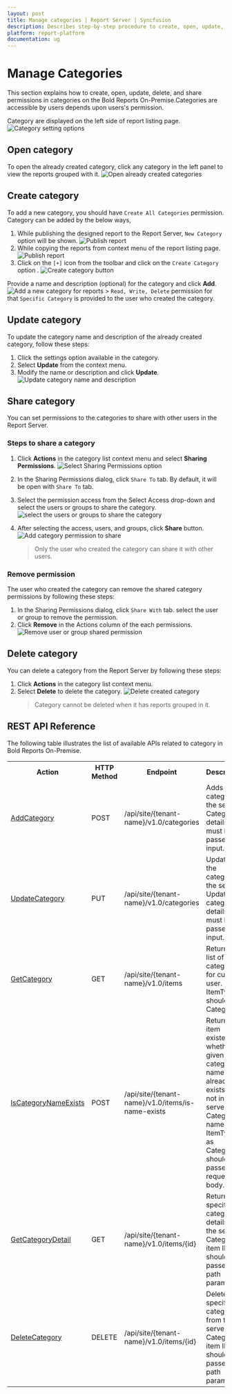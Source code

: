 ```yaml
---
layout: post
title: Manage categories | Report Server | Syncfusion
description: Describes step-by-step procedure to create, open, update, delete, and manage categories in the Bold Reports On-Premise.
platform: report-platform
documentation: ug
---
```


# Manage Categories

This section explains how to create, open, update, delete, and share permissions in categories on the Bold Reports On-Premise.Categories are accessible by users depends upon users's permission.

Category are displayed on the left side of report listing page.
![Category setting options](/static/assets/on-premise/images/manage-categories/category-setting-options.png)

## Open category

To open the already created category, click any category in the left panel to view the reports grouped with it.
![Open already created categories](/static/assets/on-premise/images/manage-categories/open-category.png)

## Create category

To add a new category, you should have `Create All Categories` permission.
Category can be added by the below ways,

1. While publishing the designed report to the Report Server, `New Category` option will be shown.
   ![Publish report](/static/assets/on-premise/images/manage-categories/publish-report.png)
2. While copying the reports from context menu of the report listing page.
    ![Publish report](/static/assets/on-premise/images/manage-categories/create-category.png)
3. Click on the `[+]` icon from the toolbar and click on the `Create Category` option .
    ![Create category button](/static/assets/on-premise/images/manage-categories/create-category-button.png)

Provide a name and description (optional) for the category and click **Add**.
    ![Add a new category for reports](/static/assets/on-premise/images/manage-categories/add-category.png)
    > `Read, Write, Delete` permission for that `Specific Category` is provided to the user who created the category.

## Update category

To update the category name and description of the already created category, follow these steps:

1. Click the settings option available in the category.
2. Select **Update** from the context menu.
3. Modify the name or description and click **Update**.
![Update category name and description](/static/assets/on-premise/images/manage-categories/update-category.png)

## Share category

You can set permissions to the categories to share with other users in the Report Server.

### Steps to share a category

1. Click **Actions** in the category list context menu and select **Sharing Permissions**.
![Select Sharing Permissions option](/static/assets/on-premise/images/manage-categories/category-setting-options.png)
2. In the Sharing Permissions dialog, click `Share To` tab. By default, it will be open with `Share To` tab.
3. Select the permission access from the Select Access drop-down and select the users or groups to share the category.
![select the users or groups to share the category](/static/assets/on-premise/images/manage-categories/share-category.png)

4. After selecting the access, users, and groups, click **Share** button.
    ![Add category permission to share](/static/assets/on-premise/images/manage-categories/add-permission.png)
    > Only the user who created the category can share it with other users.

### Remove permission

The user who created the category can remove the shared category permissions by following these steps:

1. In the Sharing Permissions dialog, click `Share With` tab. select the user or group to remove the permission.
2. Click **Remove** in the Actions column of the each permissions.
![Remove user or group shared permission](/static/assets/on-premise/images/manage-categories/remove-permission.png)

## Delete category

You can delete a category from the Report Server by following these steps:

1. Click **Actions** in the category list context menu.
2. Select **Delete** to delete the category.
    ![Delete created category](/static/assets/on-premise/images/manage-categories/delete-category.png)
    > Category cannot be deleted when it has reports grouped in it.

## REST API Reference

The following table illustrates the list of available APIs related to category in Bold Reports On-Premise.

<table>
    <tr>
        <th>
            Action
        </th>
        <th>
            HTTP Method
        </th>
        <th>
            Endpoint
        </th>
        <th>
            Description
        </th>
    </tr>
    <tr>
        <td>
            <a href="https://help.boldreports.com/developer-guide/rest-api/v1.0/#operation/Items_AddCategory">AddCategory</a>
        </td>
        <td>
            POST
        </td>
        <td>
            /api/site/{tenant-name}/v1.0/categories
        </td>
        <td>
            Adds a new category to the server. Category details must be passed as input.
        </td>
    </tr>
    <tr>
        <td>
            <a href="https://help.boldreports.com/developer-guide/rest-api/v1.0/#operation/Items_UpdateCategory">UpdateCategory</a>
        </td>
        <td>
            PUT
        </td>
        <td>
            /api/site/{tenant-name}/v1.0/categories
        </td>
        <td>
            Updates the category in the server. Updated category details must be passed as input.
        </td>
    </tr>  
        <tr>
        <td>
            <a href="https://help.boldreports.com/developer-guide/rest-api/v1.0/#operation/Items_GetItems">GetCategory</a>
        </td>
        <td>
            GET
        </td>
        <td>
            /api/site/{tenant-name}/v1.0/items
        </td>
        <td>
            Returns the list of categories for current user. ItemType should be Category.
        </td>
    <tr>
        <td>
            <a href="https://help.boldreports.com/developer-guide/rest-api/v1.0/#operation/Items_IsItemNameExists">IsCategoryNameExists</a>
        </td>
        <td>
            POST
        </td>
        <td>
            /api/site/{tenant-name}/v1.0/items/is-name-exists
        </td>
        <td>
            Returns an item existence whether the given category name already exists or not in server. Category name and ItemType as Category should be passed in request body.
        </td>
    </tr>
    <tr>
        <td>
            <a href="https://help.boldreports.com/developer-guide/rest-api/v1.0/#operation/Items_GetItemDetail">GetCategoryDetail</a>
        </td>
        <td>
            GET
        </td>
        <td>
            /api/site/{tenant-name}/v1.0/items/{id}
        </td>
        <td>
            Returns the specified category details from the server. Category item ID should be passed in path parameter.
        </td>
    </tr>
        <tr>
        <td>
            <a href="https://help.boldreports.com/developer-guide/rest-api/v1.0/#operation/Items_DeleteItem">DeleteCategory</a>
        </td>
        <td>
            DELETE
        </td>
        <td>
            /api/site/{tenant-name}/v1.0/items/{id}
        </td>
        <td>
            Deletes the specified category from the server. Category item ID should be passed in path parameter.
        </td>
    </tr>
</table>
